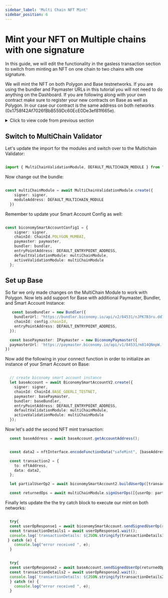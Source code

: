 ```yaml
---
sidebar_label: 'Multi Chain NFT Mint'
sidebar_position: 6
---
```


# Mint your NFT on Multiple chains with one signature

In this guide, we will edit the functionality in the gasless transaction section to switch from minting an NFT on one chain to two chains with one signature. 

We will mint the NFT on both Polygon and Base testnetworks. If you are using the bundler and Paymaster URLs in this tutorial you will not need to do anything on the Dashboard. If you are following along with your own contract make sure to register your new contracts on Base as well as Polygon. In our case our contract is the same address on both networks (0x1758f42Af7026fBbB559Dc60EcE0De3ef81f665e). 

<details>
  <summary> Click to view code from previous section </summary>

```typescript

import { config } from "dotenv"
import { IBundler, Bundler } from '@biconomy/bundler'
import { BiconomySmartAccountV2, DEFAULT_ENTRYPOINT_ADDRESS } from "@biconomy/account"
import { ECDSAOwnershipValidationModule, DEFAULT_ECDSA_OWNERSHIP_MODULE } from "@biconomy/modules";
import { Wallet, providers, ethers  } from 'ethers'
import { ChainId } from "@biconomy/core-types"
import { 
  IPaymaster, 
  BiconomyPaymaster,  
  IHybridPaymaster,
  PaymasterMode,
  SponsorUserOperationDto, 
} from '@biconomy/paymaster'

config()



const bundler: IBundler = new Bundler({
  bundlerUrl: 'https://bundler.biconomy.io/api/v2/80001/nJPK7B3ru.dd7f7861-190d-41bd-af80-6877f74b8f44',    
  chainId: ChainId.POLYGON_MUMBAI,
  entryPointAddress: DEFAULT_ENTRYPOINT_ADDRESS,
})

const paymaster: IPaymaster = new BiconomyPaymaster({
  paymasterUrl: 'https://paymaster.biconomy.io/api/v1/80001/Tpk8nuCUd.70bd3a7f-a368-4e5a-af14-80c7f1fcda1a' 
})

const provider = new providers.JsonRpcProvider("https://rpc.ankr.com/polygon_mumbai")
const wallet = new Wallet(process.env.PRIVATE_KEY || "", provider);

const module = await ECDSAOwnershipValidationModule.create({
  signer: wallet,
  moduleAddress: DEFAULT_ECDSA_OWNERSHIP_MODULE
})

let smartAccount: BiconomySmartAccountV2
let address: string

async function createAccount() {
  console.log("creating address")
  let biconomySmartAccount = await BiconomySmartAccountV2.create({
    signer: wallet,
    chainId: ChainId.POLYGON_MUMBAI,
    bundler: bundler,
    paymaster: paymaster, 
    entryPointAddress: DEFAULT_ENTRYPOINT_ADDRESS,
    defaultValidationModule: module,
    activeValidationModule: module
})
  address = await biconomySmartAccount.getSmartAccountAddress()
  smartAccount = biconomySmartAccount;
  return biconomySmartAccount;
}

async function mintNFT() {
  await createAccount()
  const nftInterface = new ethers.utils.Interface([
    "function safeMint(address _to)",
  ]);
  
  const data = nftInterface.encodeFunctionData("safeMint", [address]);

  const nftAddress = "0x1758f42Af7026fBbB559Dc60EcE0De3ef81f665e";

  const transaction = {
    to: nftAddress,
    data: data,
  };

  console.log("creating nft mint userop")
  let partialUserOp = await smartAccount.buildUserOp([transaction]);

  const biconomyPaymaster =
  smartAccount.paymaster as IHybridPaymaster<SponsorUserOperationDto>;

  let paymasterServiceData: SponsorUserOperationDto = {
      mode: PaymasterMode.SPONSORED,
      smartAccountInfo: {
          name: 'BICONOMY',
          version: '2.0.0'
        },
  };
  console.log("getting paymaster and data")
  try {
  const paymasterAndDataResponse =
    await biconomyPaymaster.getPaymasterAndData(
      partialUserOp,
      paymasterServiceData
    );
    partialUserOp.paymasterAndData = paymasterAndDataResponse.paymasterAndData;
  } catch (e) {
  console.log("error received ", e);
  }
  console.log("sending userop")
  try {
    const userOpResponse = await smartAccount.sendUserOp(partialUserOp);
    const transactionDetails = await userOpResponse.wait();
    console.log(
        `transactionDetails: https://mumbai.polygonscan.com/tx/${transactionDetails.receipt.transactionHash}`
      )
    console.log(
      `view minted nfts for smart account: https://testnets.opensea.io/${address}`
    )
    } catch (e) {
      console.log("error received ", e);
    }
  };

  mintNFT();

```



</details>

## Switch to MultiChain Validator

Let's update the import for the modules and switch over to the Multichain Validator: 

```typescript

import { MultiChainValidationModule, DEFAULT_MULTICHAIN_MODULE } from "@biconomy-devx/modules";

```

Now change out the bundle:

```typescript

const multiChainModule = await MultiChainValidationModule.create({
    signer: signer,
    moduleAddress: DEFAULT_MULTICHAIN_MODULE
  })

```

Remember to update your Smart Account Config as well: 

```typescript

const biconomySmartAccountConfig1 = {
    signer: signer,
    chainId: ChainId.POLYGON_MUMBAI,
    paymaster: paymaster, 
    bundler: bundler, 
    entryPointAddress: DEFAULT_ENTRYPOINT_ADDRESS,
    defaultValidationModule: multiChainModule,
    activeValidationModule: multiChainModule
  };

```

## Set up Base 

So far we only made changes on the MultiChain Module to work with Polygon. Now lets add support for Base with additional Paymaster, Bundler, and Smart Account Instance: 

```typescript
   const baseBundler = new Bundler({
    bundlerUrl: "https://bundler.biconomy.io/api/v2/84531/nJPK7B3ru.dd7f7861-190d-41bd-af80-6877f74b8f44",
    chainId: config.chainId,
    entryPointAddress: DEFAULT_ENTRYPOINT_ADDRESS,
  });

  const basePaymaster: IPaymaster = new BiconomyPaymaster({
  paymasterUrl: 'https://paymaster.biconomy.io/api/v1/84531/m814QNmpW.fce62d8f-41a1-42d8-9f0d-2c65c10abe9a' 
})

```
Now add the following in your connect function in order to initialize an instance of your Smart Account on Base:

```typescript

  // create biconomy smart account instance
  let baseAccount = await BiconomySmartAccountV2.create({
    signer: signer,
    chainId: ChainId.BASE_GOERLI_TESTNET,
    paymaster: basePaymaster, 
    bundler: baseBundler, 
    entryPointAddress: DEFAULT_ENTRYPOINT_ADDRESS,
    defaultValidationModule: multiChainModule,
    activeValidationModule: multiChainModule
  });

```

Now let's add the second NFT mint transaction: 

```typescript
  const baseAddress = await baseAccount.getAccountAddress();


  const data2 = nftInterface.encodeFunctionData("safeMint", [baseAddress]);

  const transaction2 = {
    to: nftAddress,
    data: data2,
  };

  let partialUserOp2 = await biconomySmartAccount2.buildUserOp([transaction2]);

  const returnedOps = await multiChainModule.signUserOps([{userOp: partialUserOp, chainId: 80001}, {userOp: partialUserOp2, chainId: 84531}]);
```
Finally lets update the the try catch block to execute our mint on both networks: 

```typescript

  try{
  const userOpResponse1 = await biconomySmartAccount.sendSignedUserOp(returnedOps[0] as any);
  const transactionDetails1 = await userOpResponse1.wait();
  console.log(`transactionDetails: ${JSON.stringify(transactionDetails1, null, "\t")}`);
 } catch (e) {
    console.log("error received ", e);
  }


  try{
  const userOpResponse2 = await baseAccount.sendSignedUserOp(returnedOps[1] as any);
  const transactionDetails2 = await userOpResponse2.wait();
  console.log(`transactionDetails: ${JSON.stringify(transactionDetails2, null, "\t")}`);
  } catch (e) {
    console.log("error received ", e);
  }

```